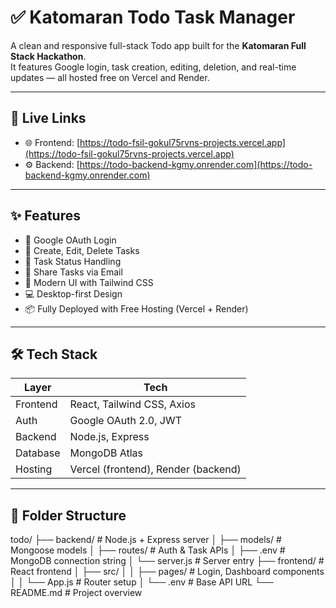 # ✅ Katomaran Todo Task Manager

A clean and responsive full-stack Todo app built for the **Katomaran Full Stack Hackathon**.  
It features Google login, task creation, editing, deletion, and real-time updates — all hosted free on Vercel and Render.

---

## 🔗 Live Links

- 🌐 Frontend: [https://todo-fsil-gokul75rvns-projects.vercel.app](https://todo-fsil-gokul75rvns-projects.vercel.app)
- ⚙️ Backend: [https://todo-backend-kgmy.onrender.com](https://todo-backend-kgmy.onrender.com)

---

## ✨ Features

- 🔐 Google OAuth Login
- 📝 Create, Edit, Delete Tasks
- 🚥 Task Status Handling
- 📨 Share Tasks via Email
- 🧠 Modern UI with Tailwind CSS
- 💻 Desktop-first Design
- 📦 Fully Deployed with Free Hosting (Vercel + Render)

---

## 🛠 Tech Stack

| Layer       | Tech                     |
|-------------|--------------------------|
| Frontend    | React, Tailwind CSS, Axios |
| Auth        | Google OAuth 2.0, JWT    |
| Backend     | Node.js, Express         |
| Database    | MongoDB Atlas            |
| Hosting     | Vercel (frontend), Render (backend) |

---

## 📁 Folder Structure

todo/
├── backend/ # Node.js + Express server
│ ├── models/ # Mongoose models
│ ├── routes/ # Auth & Task APIs
│ ├── .env # MongoDB connection string
│ └── server.js # Server entry
├── frontend/ # React frontend
│ ├── src/
│ │ ├── pages/ # Login, Dashboard components
│ │ └── App.js # Router setup
│ └── .env # Base API URL
└── README.md # Project overview



